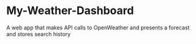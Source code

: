 # My-Weather-Dashboard
A web app that makes API calls to OpenWeather and presents a forecast and stores search history
